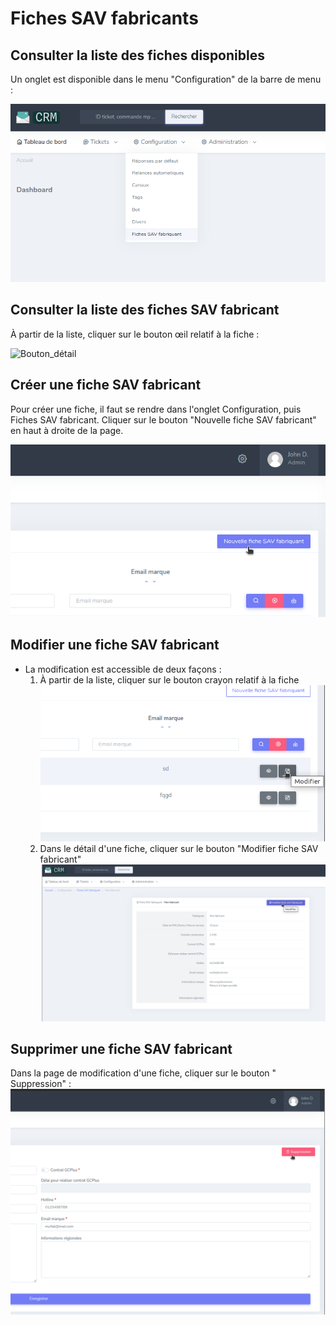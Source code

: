 # Fiches SAV fabricants

## Consulter la liste des fiches disponibles

Un onglet est disponible dans le menu "Configuration" de la barre de menu :

![Onglet_fiche](assets/fiche_sav_fabricant/onglet_fiche_sav_fabricant.png)

## Consulter la liste des fiches SAV fabricant

À partir de la liste, cliquer sur le bouton œil relatif à la fiche :

![Bouton_détail](assets/fiche_sav_fabricant/bouton_détail.png)


## Créer une fiche SAV fabricant

Pour créer une fiche, il faut se rendre dans l'onglet Configuration, puis Fiches SAV fabricant.
Cliquer sur le bouton "Nouvelle fiche SAV fabricant" en haut à droite de la page.

![Nouvelle_fiche](assets/fiche_sav_fabricant/nouvelle_fiche_SAV.png)

## Modifier une fiche SAV fabricant

* La modification est accessible de deux façons :
    1. À partir de la liste, cliquer sur le bouton crayon relatif à la fiche
       ![Bouton_crayon](assets/fiche_sav_fabricant/bouton_crayon.png)
    2. Dans le détail d'une fiche, cliquer sur le bouton "Modifier fiche SAV fabricant"
       ![Bouton_modifier](assets/fiche_sav_fabricant/bouton_modifier.png)

## Supprimer une fiche SAV fabricant

Dans la page de modification d'une fiche, cliquer sur le bouton " Suppression" :
![Bouton_suppression](assets/fiche_sav_fabricant/bouton_supression.png)
